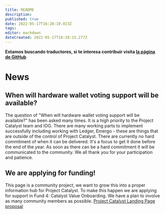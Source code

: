 ```yaml
---
title: README
description: 
published: true
date: 2022-05-17T16:28:19.023Z
tags: 
editor: markdown
dateCreated: 2022-05-17T16:28:15.277Z
---
```


__Estamos buscando traductores, si te interesa contribuir visita [la página de GitHub](https://github.com/Project-Catalyst/project-catalyst.github.io)__

# News

## When will hardware wallet voting support will be available?

The question of "When will hardware wallet voting support will be available?" has been asked many times. It is a high priority to the Project Catalyst team and IOG. There are many working parts to implement successfully including working with Ledger, Emergo - these are things that are outside of the control of Project Catalyst. There are currently no hard commitment of when it can be delivered. It's a focus to get it done before the end of the year. As soon as there can be a hard commitment it will be communicated to the community. We all thank you for your participation and patience.

## We are applying for funding!

This page is a community project, we want to grow this into a proper information hub for Project Catalyst.
To make this happen we are applying for support in Fund 4: Catalyst Value Onboarding. We have a plan to involve as many
community members as possible.
[Project Catalyst Landing Page proposal](https://cardano.ideascale.com/a/dtd/Project-Catalyst-Landing-Page/341718-48088)